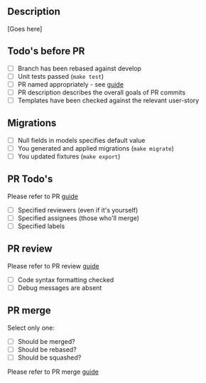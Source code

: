 
## Description

[Goes here]

## Todo's before PR

- [ ] Branch has been rebased against develop
- [ ] Unit tests passed (`make test`)
- [ ] PR named appropriately - see [guide](https://github.com/InformedSolutions/OFS-MORE-DevOps-Tooling/wiki/Commits-guideline)
- [ ] PR description describes the overall goals of PR commits
- [ ] Templates have been checked against the relevant user-story

## Migrations

- [ ] Null fields in models specifies default value
- [ ] You generated and applied migrations (`make migrate`)
- [ ] You updated fixtures (`make export`)

## PR Todo's

Please refer to PR [guide](https://github.com/InformedSolutions/OFS-MORE-DevOps-Tooling/wiki/Pull-requests#how-to-submit-a-pull-request)

- [ ] Specified reviewers (even if it's yourself)
- [ ] Specified assignees (those who'll merge)
- [ ] Specified labels

## PR review

Please refer to PR review [guide](https://github.com/InformedSolutions/OFS-MORE-DevOps-Tooling/wiki/Pull-requests#how-to-review-a-pull_request)

- [ ] Code syntax formatting checked
- [ ] Debug messages are absent

## PR merge

Select only one:

- [ ] Should be merged?
- [ ] Should be rebased?
- [ ] Should be squashed?

Please refer to PR merge [guide](https://github.com/InformedSolutions/OFS-MORE-DevOps-Tooling/wiki/Pull-requests#how-to-merge-a-pull_request)
